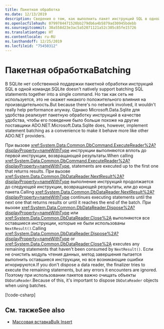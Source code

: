 ```yaml
---
title: Пакетная обработка
ms.date: 12/13/2019
description: Сведения о том, как выполнить пакет инструкций SQL в одной команде.
ms.openlocfilehash: 0799784471520bb279db6a4b5879ad30945bdebb
ms.sourcegitcommit: 30a558d23e3ac5a52071121a52c305c85fe15726
ms.translationtype: HT
ms.contentlocale: ru-RU
ms.lasthandoff: 12/25/2019
ms.locfileid: "75450312"
---
```

# <a name="batching"></a><span data-ttu-id="2011a-103">Пакетная обработка</span><span class="sxs-lookup"><span data-stu-id="2011a-103">Batching</span></span>

<span data-ttu-id="2011a-104">В SQLite нет собственной поддержки пакетной обработки инструкций SQL в одной команде.</span><span class="sxs-lookup"><span data-stu-id="2011a-104">SQLite doesn't natively support batching SQL statements together into a single command.</span></span> <span data-ttu-id="2011a-105">Но так как сеть не используется, это не окажет никакого положительного влияния на производительность.</span><span class="sxs-lookup"><span data-stu-id="2011a-105">But because there's no network involved, it wouldn't really help performance anyway.</span></span> <span data-ttu-id="2011a-106">Однако Microsoft.Data.Sqlite для удобства реализует пакетную обработку инструкций в качестве удобства, чтобы его поведение было больше похоже на другие поставщики ADO.NET.</span><span class="sxs-lookup"><span data-stu-id="2011a-106">Microsoft.Data.Sqlite does, however, implement statement batching as a convenience to make it behave more like other ADO.NET providers.</span></span>

<span data-ttu-id="2011a-107">При вызове <xref:System.Data.Common.DbCommand.ExecuteReader%2A?displayProperty=nameWithType> инструкции выполняются вплоть до первой инструкции, возвращающей результаты.</span><span class="sxs-lookup"><span data-stu-id="2011a-107">When calling <xref:System.Data.Common.DbCommand.ExecuteReader%2A?displayProperty=nameWithType>, statements are executed up to the first one that returns results.</span></span> <span data-ttu-id="2011a-108">При вызове <xref:System.Data.Common.DbDataReader.NextResult%2A?displayProperty=nameWithType> выполнение инструкций продолжается до следующей инструкции, возвращающей результаты, или до конца пакета.</span><span class="sxs-lookup"><span data-stu-id="2011a-108">Calling <xref:System.Data.Common.DbDataReader.NextResult%2A?displayProperty=nameWithType> continues executing statements until the next one that returns results or until it reaches the end of the batch.</span></span> <span data-ttu-id="2011a-109">При вызове <xref:System.Data.Common.DbDataReader.Dispose%2A?displayProperty=nameWithType> или <xref:System.Data.Common.DbDataReader.Close%2A> выполняются все оставшиеся инструкции, которые не были использованы `NextResult()`.</span><span class="sxs-lookup"><span data-stu-id="2011a-109">Calling <xref:System.Data.Common.DbDataReader.Dispose%2A?displayProperty=nameWithType> or <xref:System.Data.Common.DbDataReader.Close%2A> executes any remaining statements that haven't been consumed by `NextResult()`.</span></span> <span data-ttu-id="2011a-110">Если не очистить модуль чтения данных, метод завершения пытается выполнить оставшиеся инструкции, но все возникающие ошибки игнорируются.</span><span class="sxs-lookup"><span data-stu-id="2011a-110">If you don't dispose a data reader, the finalizer tries to execute the remaining statements, but any errors it encounters are ignored.</span></span> <span data-ttu-id="2011a-111">Поэтому при использовании пакетов важно очищать объекты `DbDataReader`.</span><span class="sxs-lookup"><span data-stu-id="2011a-111">Because of this, it's important to dispose `DbDataReader` objects when using batches.</span></span>

[!code-csharp[](../../../../samples/snippets/standard/data/sqlite/BatchingSample/Program.cs?name=snippet_Batching)]

## <a name="see-also"></a><span data-ttu-id="2011a-112">См. также</span><span class="sxs-lookup"><span data-stu-id="2011a-112">See also</span></span>

* [<span data-ttu-id="2011a-113">Массовая вставка</span><span class="sxs-lookup"><span data-stu-id="2011a-113">Bulk Insert</span></span>](bulk-insert.md)
